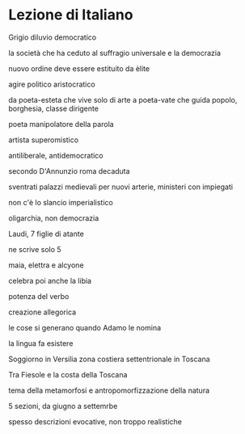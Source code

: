 # Lezione di Italiano

Grigio diluvio democratico

la società che ha ceduto al suffragio universale e la democrazia

nuovo ordine deve essere estituito da èlite

agire politico aristocratico


da poeta-esteta che vive solo di arte
a
poeta-vate che guida popolo, borghesia, classe dirigente


poeta manipolatore della parola

artista superomistico


antiliberale, antidemocratico


secondo D'Annunzio roma decaduta

sventrati palazzi medievali per nuovi arterie, ministeri con impiegati

non c'è lo slancio imperialistico

oligarchia, non democrazia

Laudi, 7 figlie di atante

ne scrive solo 5

maia, elettra e alcyone


celebra poi anche la libia


potenza del verbo


creazione allegorica

le cose si generano quando Adamo le nomina


la lingua fa esistere


Soggiorno in Versilia zona costiera settentrionale in Toscana

Tra Fiesole e la costa della Toscana


tema della metamorfosi e antropomorfizzazione della natura


5 sezioni, da giugno a settemrbe

spesso descrizioni evocative, non troppo realistiche 
<!--stackedit_data:
eyJoaXN0b3J5IjpbMTY5OTk1MTE0XX0=
-->